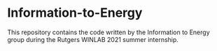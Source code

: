 # Information-to-Energy
This repository contains the code written by the Information to Energy group during the Rutgers WINLAB 2021 summer internship.

